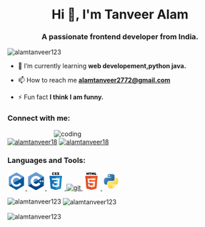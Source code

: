<h1 align="center">Hi 👋, I'm Tanveer Alam</h1>
<h3 align="center">A passionate frontend developer from India.</h3>

<p align="left"> <img src="https://komarev.com/ghpvc/?username=alamtanveer123&label=Profile%20views&color=0e75b6&style=flat" alt="alamtanveer123" /> </p>

- 🌱 I’m currently learning **web developement,python java.**

- 📫 How to reach me **alamtanveer2772@gmail.com**

- ⚡ Fun fact **I think I am funny.**

<h3 align="left">Connect with me:</h3>
<img align="right" alt="coding"width="400" src="https://camo.githubusercontent.com/19db51af5f90f1b152bc0b9078f5fe97053955be5074f03f17019c70345bdcdb/68747470733a2f2f6d69726f2e6d656469756d2e636f6d2f6d61782f313336302f302a37513379765349765f7430696f4a2d5a2e676966">
<p align="left">
<a href="https://twitter.com/alamtanveer18" target="blank"><img align="center" src="https://raw.githubusercontent.com/rahuldkjain/github-profile-readme-generator/master/src/images/icons/Social/twitter.svg" alt="alamtanveer18" height="30" width="40" /></a>
<a href="https://instagram.com/alamtanveer18" target="blank"><img align="center" src="https://raw.githubusercontent.com/rahuldkjain/github-profile-readme-generator/master/src/images/icons/Social/instagram.svg" alt="alamtanveer18" height="30" width="40" /></a>
</p>

<h3 align="left">Languages and Tools:</h3>
<p align="left"> <a href="https://www.cprogramming.com/" target="_blank" rel="noreferrer"> <img src="https://raw.githubusercontent.com/devicons/devicon/master/icons/c/c-original.svg" alt="c" width="40" height="40"/> </a> <a href="https://www.w3schools.com/cpp/" target="_blank" rel="noreferrer"> <img src="https://raw.githubusercontent.com/devicons/devicon/master/icons/cplusplus/cplusplus-original.svg" alt="cplusplus" width="40" height="40"/> </a> <a href="https://www.w3schools.com/css/" target="_blank" rel="noreferrer"> <img src="https://raw.githubusercontent.com/devicons/devicon/master/icons/css3/css3-original-wordmark.svg" alt="css3" width="40" height="40"/> </a> <a href="https://git-scm.com/" target="_blank" rel="noreferrer"> <img src="https://www.vectorlogo.zone/logos/git-scm/git-scm-icon.svg" alt="git" width="40" height="40"/> </a> <a href="https://www.w3.org/html/" target="_blank" rel="noreferrer"> <img src="https://raw.githubusercontent.com/devicons/devicon/master/icons/html5/html5-original-wordmark.svg" alt="html5" width="40" height="40"/> </a> <a href="https://www.python.org" target="_blank" rel="noreferrer"> <img src="https://raw.githubusercontent.com/devicons/devicon/master/icons/python/python-original.svg" alt="python" width="40" height="40"/> </a> </p>

<p><img align="left" src="https://github-readme-stats.vercel.app/api/top-langs?username=alamtanveer123&show_icons=true&locale=en&layout=compact" alt="alamtanveer123" /></p>

<p>&nbsp;<img align="center" src="https://github-readme-stats.vercel.app/api?username=alamtanveer123&show_icons=true&locale=en" alt="alamtanveer123" /></p>

<p><img align="center" src="https://github-readme-streak-stats.herokuapp.com/?user=alamtanveer123&" alt="alamtanveer123" /></p>
